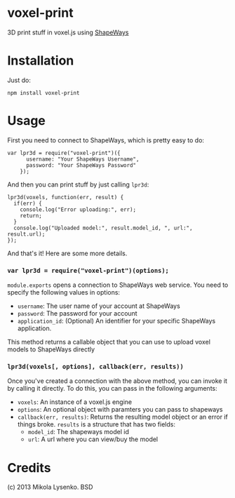 voxel-print
===========
3D print stuff in voxel.js using [ShapeWays](http://www.shapeways.com/)

Installation
============
Just do:

    npm install voxel-print

Usage
=====
First you need to connect to ShapeWays, which is pretty easy to do:

    var lpr3d = require("voxel-print")({
          username: "Your ShapeWays Username",
          password: "Your ShapeWays Password"
        });

And then you can print stuff by just calling `lpr3d`:

    lpr3d(voxels, function(err, result) {
      if(err) {
        console.log("Error uploading:", err);
        return;
      }
      console.log("Uploaded model:", result.model_id, ", url:", result.url);
    });

And that's it!  Here are some more details.


### `var lpr3d = require("voxel-print")(options);`
`module.exports` opens a connection to ShapeWays web service.  You need to specify the following values in options:

* `username`: The user name of your account at ShapeWays
* `password`: The password for your account
* `application_id`: (Optional) An identifier for your specific ShapeWays application.

This method returns a callable object that you can use to upload voxel models to ShapeWays directly


### `lpr3d(voxels[, options], callback(err, results))`
Once you've created a connection with the above method, you can invoke it by calling it directly.  To do this, you can pass in the following arguments:

* `voxels`: An instance of a voxel.js engine
* `options`: An optional object with paramters you can pass to shapeways
* `callback(err, results)`: Returns the resulting model object or an error if things broke.  `results` is a structure that has two fields:
    * `model_id`: The shapeways model id
    * `url`: A url where you can view/buy the model


Credits
=======
(c) 2013 Mikola Lysenko. BSD
